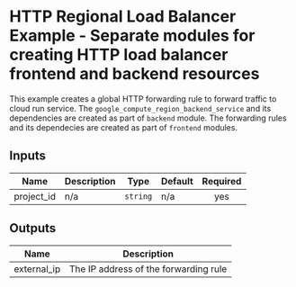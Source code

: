 # HTTP Regional Load Balancer Example - Separate modules for creating HTTP load balancer frontend and backend resources

This example creates a global HTTP forwarding rule to forward traffic to cloud run service. The `google_compute_region_backend_service` and its dependencies are created as part of `backend` module.
The forwarding rules and its dependecies are created as part of `frontend` modules.

<!-- BEGINNING OF PRE-COMMIT-TERRAFORM DOCS HOOK -->
## Inputs

| Name | Description | Type | Default | Required |
|------|-------------|------|---------|:--------:|
| project\_id | n/a | `string` | n/a | yes |

## Outputs

| Name | Description |
|------|-------------|
| external\_ip | The IP address of the forwarding rule |

<!-- END OF PRE-COMMIT-TERRAFORM DOCS HOOK -->
